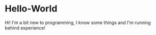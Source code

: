 # Hello-World

Hi! I'm a bit new to programming, I know some things and I'm running behind experience!
